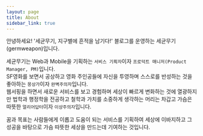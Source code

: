 ```yaml
---
layout: page
title: About
sidebar_link: true
---
```



안녕하세요!
'세균무기, 지구별에 흔적을 남기다!' 블로그를 운영하는 세균무기(germweapon)입니다.

세균무기는 Web과 Mobile을 기획하는 `서비스 기획자`이자 `프로덕트 매니저(Product Manager, PM)`입니다.<br/>
SF영화를 보면서 공상하고 영화 주인공들에 자신을 투영하며 스스로를 반성하는 것을 좋아하는 `몽상가`이자 `완벽주의자`입니다.<br/>
웹서핑을 하면서 새로운 서비스를 보고 경험하며 세상이 빠르게 변화하는 것에 열광하지만 법학과 행정학을 전공하고 철학과 가치를 소중하게 생각하는 머리는 차갑고 가슴은 따뜻한 `얼리어답터`이자 `이상주의자`입니다.

꿈과 목표는 사람들에게 이롭고 도움이 되는 서비스를 기획하여 세상에 이바지하고 그 성공을 바탕으로 가슴 따뜻한 세상을 만드는데 기여하는 것입니다.

